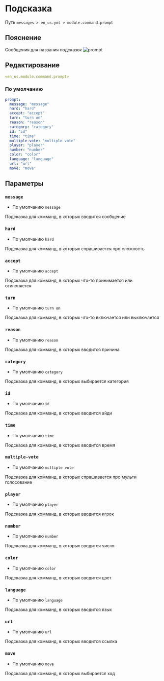 # Подсказка
Путь `messages > en_us.yml > module.command.prompt`

## Пояснение
Сообщения для названия подсказок
![prompt](/prompt.png)

## Редактирование
```yaml
<en_us.module.command.prompt>
```

### По умолчанию
```yaml
prompt:
  message: "message"
  hard: "hard"
  accept: "accept"
  turn: "turn on"
  reason: "reason"
  category: "category"
  id: "id"
  time: "time"
  multiple-vote: "multiple vote"
  player: "player"
  number: "number"
  color: "color"
  language: "language"
  url: "url"
  move: "move"
```

## Параметры

### `message`
- По умолчанию `message`

Подсказка для комманд, в которых вводится сообщение

### `hard`
- По умолчанию `hard`

Подсказка для комманд, в которых спрашивается про сложность

### `accept`
- По умолчанию `accept`

Подсказка для комманд, в которых что-то принимается или отклоняется

### `turn`
- По умолчанию `turn on`

Подсказка для комманд, в которых что-то включается или выключается

### `reason`
- По умолчанию `reason`

Подсказка для комманд, в которых вводится причина

### `category`
- По умолчанию `category`

Подсказка для комманд, в которых выбирается категория

### `id`
- По умолчанию `id`

Подсказка для комманд, в которых вводится айди

### `time`
- По умолчанию `time`

Подсказка для комманд, в которых вводится время

### `multiple-vote`
- По умолчанию `multiple vote`

Подсказка для комманд, в которых спрашивается про мульти голосование

### `player`
- По умолчанию `player`

Подсказка для комманд, в которых вводится игрок

### `number`
- По умолчанию `number`

Подсказка для комманд, в которых вводится число

### `color`
- По умолчанию `color`

Подсказка для комманд, в которых вводится цвет

### `language`
- По умолчанию `language`

Подсказка для комманд, в которых вводится язык

### `url`
- По умолчанию `url`

Подсказка для комманд, в которых вводится ссылка

### `move`
- По умолчанию `move`

Подсказка для комманд, в которых выбирается ход


